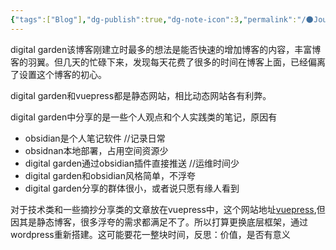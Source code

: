 ```yaml
---
{"tags":["Blog"],"dg-publish":true,"dg-note-icon":3,"permalink":"/🌑Journal_手札/小记/小记_20240919/","dgPassFrontmatter":true,"noteIcon":3,"created":"2024-09-17T17:03:24.587+08:00","updated":"2024-09-19T09:41:54.233+08:00"}
---
```


digital garden该博客刚建立时最多的想法是能否快速的增加博客的内容，丰富博客的羽翼。但几天的忙碌下来，发现每天花费了很多的时间在博客上面，已经偏离了设置这个博客的初心。

digital garden和vuepress都是静态网站，相比动态网站各有利弊。

digital garden中分享的是一些个人观点和个人实践类的笔记，原因有
- obsidian是个人笔记软件  //记录日常
- obsidnan本地部署，占用空间资源少  
- digital garden通过obsidian插件直接推送  //运维时间少
- digital garden和obsidian风格简单，不浮夸
- digital garden分享的群体很小，或者说只愿有缘人看到

对于技术类和一些摘抄分享类的文章放在vuepress中，这个网站地址[vuepress](https://btw-q.github.io/blog/),但因其是静态博客，很多浮夸的需求都满足不了。所以打算更换底层框架，通过wordpress重新搭建。这可能要花一整块时间，反思：价值，是否有意义
